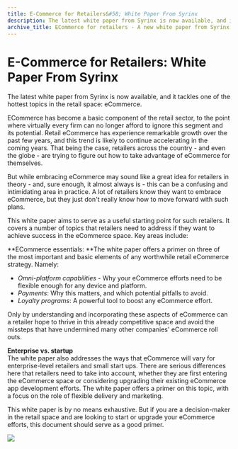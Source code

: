 ```yaml
---
title: E-Commerce for Retailers&#58; White Paper From Syrinx
description: The latest white paper from Syrinx is now available, and it tackles one of the hottest topics in the retail space&#58; ecommerce.
archive_title: ECommerce for retailers - A new white paper from Syrinx
---
```


# E-Commerce for Retailers: White Paper From Syrinx

The latest white paper from Syrinx is now available, and it tackles one of the hottest topics in the retail space: eCommerce.

ECommerce has become a basic component of the retail sector, to the point where virtually every firm can no longer afford to ignore this segment and its potential. Retail eCommerce has experience remarkable growth over the past few years, and this trend is likely to continue accelerating in the coming years. That being the case, retailers across the country - and even the globe - are trying to figure out how to take advantage of eCommerce for themselves. 

But while embracing eCommerce may sound like a great idea for retailers in theory - and, sure enough, it almost always is - this can be a confusing and intimidating area in practice. A lot of retailers know they want to embrace eCommerce, but they just don't really know how to move forward with such plans.

This white paper aims to serve as a useful starting point for such retailers. It covers a number of topics that retailers need to address if they want to achieve success in the eCommerce space. Key areas include:

**ECommerce essentials: **The white paper offers a primer on three of the most important and basic elements of any worthwhile retail eCommerce strategy. Namely:

  * _Omni-platform capabilities_ \- Why your eCommerce efforts need to be flexible enough for any device and platform.
  * _Payments_: Why this matters, and which potential pitfalls to avoid.
  * _Loyalty programs_: A powerful tool to boost any eCommerce effort.

Only by understanding and incorporating these aspects of eCommerce can a retailer hope to thrive in this already competitive space and avoid the missteps that have undermined many other companies' eCommerce roll outs.

**Enterprise vs. startup**  
The white paper also addresses the ways that eCommerce will vary for enterprise-level retailers and small start ups. There are serious differences here that retailers need to take into account, whether they are first entering the eCommerce space or considering upgrading their existing eCommerce app development efforts. The white paper offers a primer on this topic, with a focus on the role of flexible delivery and marketing.

This white paper is by no means exhaustive. But if you are a decision-maker in the retail space and are looking to start or upgrade your eCommerce efforts, this document should serve as a good primer. 

![](http://media.syrinx.com/media/06320ed4-4f81-4d18-8d4f-45d509c0f959/img/3340/14120080.jpg)
